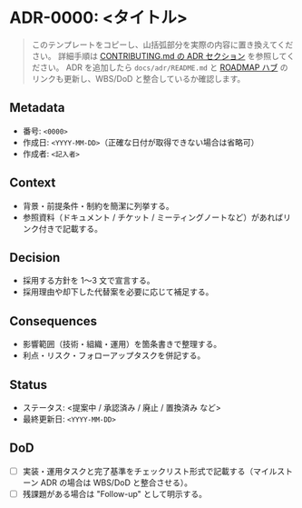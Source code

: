 # ADR-0000: <タイトル>

> このテンプレートをコピーし、山括弧部分を実際の内容に置き換えてください。
> 詳細手順は [CONTRIBUTING.md の ADR セクション](../../CONTRIBUTING.md#adr-を追加・更新する手順) を参照してください。
> ADR を追加したら `docs/adr/README.md` と [ROADMAP ハブ](../ROADMAP_AND_SPECS.md#adr-インデックスコア判断とマイルストーン) のリンクも更新し、WBS/DoD と整合しているか確認します。

## Metadata
- 番号: `<0000>`
- 作成日: `<YYYY-MM-DD>`（正確な日付が取得できない場合は省略可）
- 作成者: `<記入者>`

## Context
- 背景・前提条件・制約を簡潔に列挙する。
- 参照資料（ドキュメント / チケット / ミーティングノートなど）があればリンク付きで記載する。

## Decision
- 採用する方針を 1〜3 文で宣言する。
- 採用理由や却下した代替案を必要に応じて補足する。

## Consequences
- 影響範囲（技術・組織・運用）を箇条書きで整理する。
- 利点・リスク・フォローアップタスクを併記する。

## Status
- ステータス: <提案中 / 承認済み / 廃止 / 置換済み など>
- 最終更新日: `<YYYY-MM-DD>`

## DoD
- [ ] 実装・運用タスクと完了基準をチェックリスト形式で記載する（マイルストーン ADR の場合は WBS/DoD と整合させる）。
- [ ] 残課題がある場合は "Follow-up" として明示する。
